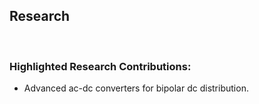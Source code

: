 ## Research

<br />

### Highlighted Research Contributions:
* Advanced ac-dc converters for bipolar dc distribution.
